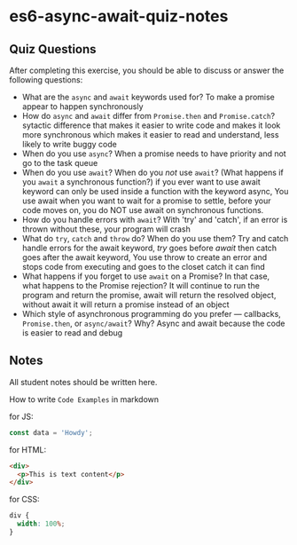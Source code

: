 # es6-async-await-quiz-notes

## Quiz Questions

After completing this exercise, you should be able to discuss or answer the following questions:

- What are the `async` and `await` keywords used for?
  To make a promise appear to happen synchronously
- How do `async` and `await` differ from `Promise.then` and `Promise.catch`?
  sytactic difference that makes it easier to write code and makes it look more synchronous which makes it easier to
  read and understand, less likely to write buggy code
- When do you use `async`?
  When a promise needs to have priority and not go to the task queue
- When do you use `await`? When do you _not_ use `await`? (What happens if you `await` a synchronous function?)
  if you ever want to use await keyword can only be used inside a function with the keyword async,
  You use await when you want to wait for a promise to settle, before your code moves on,
  you do NOT use await on synchronous functions.
- How do you handle errors with `await`?
  With 'try' and 'catch', if an error is thrown without these, your program will crash
- What do `try`, `catch` and `throw` do? When do you use them?
  Try and catch handle errors for the await keyword, _try_ goes before _await_ then catch goes after the await keyword, You use throw to create an error and stops code from executing and goes to the closet catch it can find
- What happens if you forget to use `await` on a Promise? In that case, what happens to the Promise rejection?
  It will continue to run the program and return the promise, await will return the resolved object, without await it
  will return a promise instead of an object
- Which style of asynchronous programming do you prefer — callbacks, `Promise.then`, or `async/await`? Why?
  Async and await because the code is easier to read and debug

## Notes

All student notes should be written here.

How to write `Code Examples` in markdown

for JS:

```javascript
const data = 'Howdy';
```

for HTML:

```html
<div>
  <p>This is text content</p>
</div>
```

for CSS:

```css
div {
  width: 100%;
}
```
